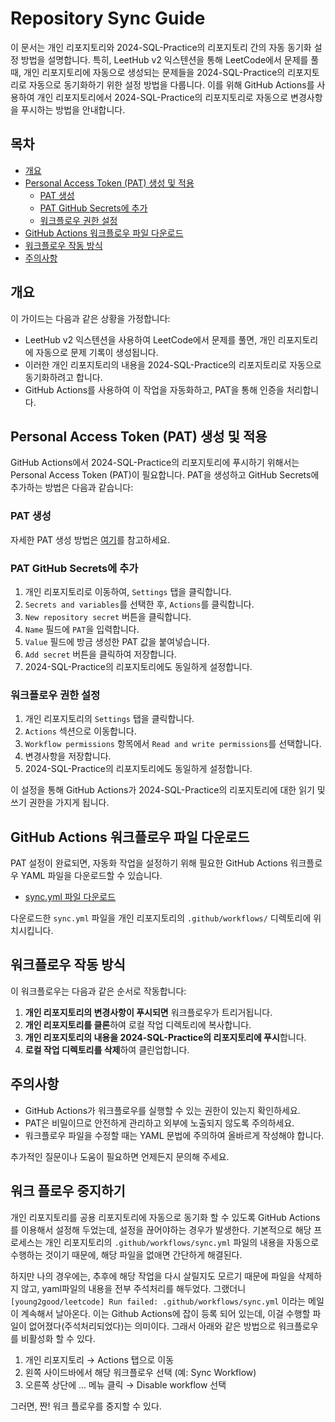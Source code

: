 # Repository Sync Guide

이 문서는 개인 리포지토리와 2024-SQL-Practice의 리포지토리 간의 자동 동기화 설정 방법을 설명합니다. 특히, LeetHub v2 익스텐션을 통해 LeetCode에서 문제를 풀 때, 개인 리포지토리에 자동으로 생성되는 문제들을 2024-SQL-Practice의 리포지토리로 자동으로 동기화하기 위한 설정 방법을 다룹니다. 이를 위해 GitHub Actions를 사용하여 개인 리포지토리에서 2024-SQL-Practice의 리포지토리로 자동으로 변경사항을 푸시하는 방법을 안내합니다.

## 목차
- [개요](#개요)
- [Personal Access Token (PAT) 생성 및 적용](#personal-access-token-pat-생성-및-적용)
  - [PAT 생성](#pat-생성)
  - [PAT GitHub Secrets에 추가](#pat-github-secrets에-추가)
  - [워크플로우 권한 설정](#워크플로우-권한-설정)
- [GitHub Actions 워크플로우 파일 다운로드](#github-actions-워크플로우-파일-다운로드)
- [워크플로우 작동 방식](#워크플로우-작동-방식)
- [주의사항](#주의사항)

## 개요

이 가이드는 다음과 같은 상황을 가정합니다:
- LeetHub v2 익스텐션을 사용하여 LeetCode에서 문제를 풀면, 개인 리포지토리에 자동으로 문제 기록이 생성됩니다.
- 이러한 개인 리포지토리의 내용을 2024-SQL-Practice의 리포지토리로 자동으로 동기화하려고 합니다.
- GitHub Actions를 사용하여 이 작업을 자동화하고, PAT을 통해 인증을 처리합니다.

## Personal Access Token (PAT) 생성 및 적용

GitHub Actions에서 2024-SQL-Practice의 리포지토리에 푸시하기 위해서는 Personal Access Token (PAT)이 필요합니다. PAT을 생성하고 GitHub Secrets에 추가하는 방법은 다음과 같습니다:

### PAT 생성

자세한 PAT 생성 방법은 [여기](https://cpina.github.io/push-to-another-repository-docs/setup-using-personal-access-token.html#setup-personal-access-token)를 참고하세요.

### PAT GitHub Secrets에 추가

1. 개인 리포지토리로 이동하여, `Settings` 탭을 클릭합니다.
2. `Secrets and variables`를 선택한 후, `Actions`를 클릭합니다.
3. `New repository secret` 버튼을 클릭합니다.
4. `Name` 필드에 `PAT`을 입력합니다.
5. `Value` 필드에 방금 생성한 PAT 값을 붙여넣습니다.
6. `Add secret` 버튼을 클릭하여 저장합니다.
7. 2024-SQL-Practice의 리포지토리에도 동일하게 설정합니다.

### 워크플로우 권한 설정

1. 개인 리포지토리의 `Settings` 탭을 클릭합니다.
2. `Actions` 섹션으로 이동합니다.
3. `Workflow permissions` 항목에서 `Read and write permissions`를 선택합니다.
4. 변경사항을 저장합니다.
5. 2024-SQL-Practice의 리포지토리에도 동일하게 설정합니다.

이 설정을 통해 GitHub Actions가 2024-SQL-Practice의 리포지토리에 대한 읽기 및 쓰기 권한을 가지게 됩니다.

## GitHub Actions 워크플로우 파일 다운로드

PAT 설정이 완료되면, 자동화 작업을 설정하기 위해 필요한 GitHub Actions 워크플로우 YAML 파일을 다운로드할 수 있습니다.

- [sync.yml 파일 다운로드](https://github.com/2024-SQL-Practice/young2good/blob/main/.github/workflows/sync.yml)

다운로드한 `sync.yml` 파일을 개인 리포지토리의 `.github/workflows/` 디렉토리에 위치시킵니다.

## 워크플로우 작동 방식

이 워크플로우는 다음과 같은 순서로 작동합니다:

1. **개인 리포지토리의 변경사항이 푸시되면** 워크플로우가 트리거됩니다.
2. **개인 리포지토리를 클론**하여 로컬 작업 디렉토리에 복사합니다.
3. **개인 리포지토리의 내용을 2024-SQL-Practice의 리포지토리에 푸시**합니다.
4. **로컬 작업 디렉토리를 삭제**하여 클린업합니다.

## 주의사항

- GitHub Actions가 워크플로우를 실행할 수 있는 권한이 있는지 확인하세요.
- PAT은 비밀이므로 안전하게 관리하고 외부에 노출되지 않도록 주의하세요.
- 워크플로우 파일을 수정할 때는 YAML 문법에 주의하여 올바르게 작성해야 합니다.

추가적인 질문이나 도움이 필요하면 언제든지 문의해 주세요.



## 워크 플로우 중지하기
개인 리포지토리를 공용 리포지토리에 자동으로 동기화 할 수 있도록 GitHub Actions를 이용해서 설정해 두었는데, 설정을 끊어야하는 경우가 발생한다.
기본적으로 해당 프로세스는 개인 리포지토리의 `.github/workflows/sync.yml` 파일의 내용을 자동으로 수행하는 것이기 때문에, 해당 파일을 없애면 간단하게 해결된다.

하지만 나의 경우에는, 추후에 해당 작업을 다시 살릴지도 모르기 때문에 파일을 삭제하지 않고, yaml파일의 내용을 전부 주석처리를 해두었다.
그랬더니 `[young2good/leetcode] Run failed: .github/workflows/sync.yml` 이라는 메일이 계속해서 날아온다.
이는 Github Actions에 잡이 등록 되어 있는데, 이걸 수행할 파일이 없어졌다(주석처리되었다)는 의미이다.
그래서 아래와 같은 방법으로 워크플로우를 비활성화 할 수 있다.

1. 개인 리포지토리 → Actions 탭으로 이동
2. 왼쪽 사이드바에서 해당 워크플로우 선택 (예: Sync Workflow)
3. 오른쪽 상단에 ... 메뉴 클릭 → Disable workflow 선택

그러면, 짠! 워크 플로우를 중지할 수 있다.
